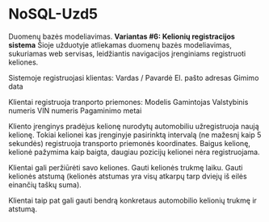 # NoSQL-Uzd5

Duomenų bazės modeliavimas. 
**Variantas #6: Kelionių registracijos sistema**
Šioje užduotyje atliekamas duomenų bazės modeliavimas, sukuriamas web servisas, leidžiantis navigacijos įrenginiams registruoti keliones.

Sistemoje registruojasi klientas:
Vardas /
Pavardė
El. pašto adresas
Gimimo data

Klientai registruoja tranporto priemones:
Modelis
Gamintojas
Valstybinis numeris
VIN numeris
Pagaminimo metai

Kliento įrenginys pradėjus kelionę nurodytų automobiliu užregistruoja naują kelionę. Tokiai kelionei kas įrenginyje pasirinktą intervalą (ne mažesnį kaip 5 sekundės) registruoja transporto priemonės koordinates. Baigus kelionę, kelionė pažymima kaip baigta, daugiau pozicijų kelionei nėra registruojama.

Klientai gali peržiūrėti savo keliones. Gauti kelionės trukmę laiku. Gauti kelionės atstumą (kelionės atstumas yra visų atkarpų tarp dviejų iš eilės einančių taškų suma).

Klientai taip pat gali gauti bendrą konkretaus automobilio kelionių trukmę ir atstumą.
